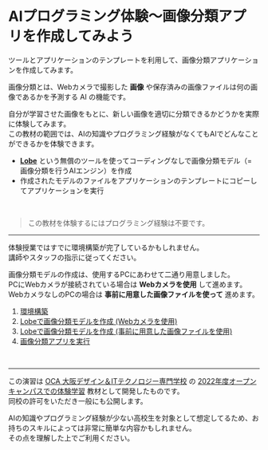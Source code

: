 # AIプログラミング体験～画像分類アプリを作成してみよう

ツールとアプリケーションのテンプレートを利用して、画像分類アプリケーションを作成してみます。

画像分類とは、Webカメラで撮影した **画像** や保存済みの画像ファイルは何の画像であるかを予測する AI の機能です。

自分が学習させた画像をもとに、新しい画像を適切に分類できるかどうかを実際に体験してみます。  
この教材の範囲では、AIの知識やプログラミング経験がなくてもAIでどんなことができるかを体験できます。

- [**Lobe**](https://www.lobe.ai/) という無償のツールを使ってコーディングなしで画像分類モデル（= 画像分類を行うAIエンジン）を作成
- 作成されたモデルのファイルをアプリケーションのテンプレートにコピーしてアプリケーションを実行

<br />

> この教材を体験するにはプログラミング経験は不要です。

---

体験授業ではすでに環境構築が完了しているかもしれません。  
講師やスタッフの指示に従ってください。

画像分類モデルの作成は、使用するPCにあわせて二通り用意しました。  
PCにWebカメラが接続されている場合は **Webカメラを使用** して進めます。  
WebカメラなしのPCの場合は **事前に用意した画像ファイルを使って** 進めます。

1. [環境構築](./01_environment.md)
1. [Lobeで画像分類モデルを作成 (Webカメラを使用)](./02_lobe_a.md)
1. [Lobeで画像分類モデルを作成 (事前に用意した画像ファイルを使用)](./02_lobe_b.md)
1. [画像分類アプリを実行](./03_runapp.md)

<br />

---

この演習は [OCA 大阪デザイン＆ITテクノロジー専門学校](https://www.oca.ac.jp/) の [2022年度オープンキャンパスでの体験学習](https://www.oca.ac.jp/opencampus/24265/) 教材として開発したものです。  
同校の許可をいただき一般にも公開します。

AIの知識やプログラミング経験が少ない高校生を対象として想定してるため、お持ちのスキルによっては非常に簡単な内容かもしれません。  
その点を理解した上でご利用ください。